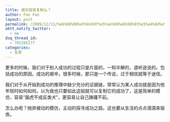 ```yaml
---
title: 成功容易复制么？
author: Fan Fan
layout: post
permalink: /2009/12/11/%e6%88%90%e5%8a%9f%e5%ae%b9%e6%98%93%e5%a4%8d%e5%88%b6%e4%b9%88%ef%bc%9f/
aktt_notify_twitter:
  - no
dsq_thread_id:
  - 702205177
categories:
  - 反思
---
```

更多的时候，我们对于别人成功的过程只是片面的，一知半解的，道听途说的。包括成功的原因，成功的艰辛。很多时候，那只是一个传说，过于相信就等于迷信。

我们对于从开始到成功的推理中缺少充分的证据链，常常认为某人成功就是因为他年轻时如何如何。以为我也只要如此这般就可以复制它的成功了，这是简单的模仿，容易“画虎不成反类犬”，更容易让自己踌躇不前。

怎么办呢？抛弃被动的模仿，主动的探寻成功之路。这也要从生活的点点滴滴来锻炼。